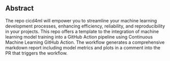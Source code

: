 ## Abstract
The repo cicd4ml will empower you to streamline your machine learning development processes, enhancing efficiency, reliability, and reproducibility in your projects. This repo offers a template to the integration of machine learning model training into a GitHub Action pipeline using Continuous Machine Learning GitHub Action. The workflow generates a comprehensive markdown report including model metrics and plots in a comment into the PR that triggers the workflow.
